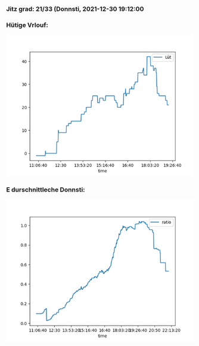 ### Jitz grad: 21/33 (Donnsti, 2021-12-30 19:12:00

### Hütige Vrlouf:
![Graph](Today.png)

### E durschnittleche Donnsti:
![Graph](Donnsti.png)
